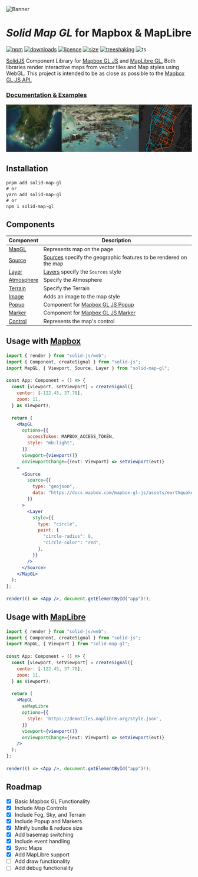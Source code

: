 ![Banner](https://assets.solidjs.com/banner?project=solid-map-gl&background=tiles&type=Mapping%20Plugin)

# ***Solid Map GL*** for Mapbox & MapLibre

[![npm](https://img.shields.io/npm/v/solid-map-gl)](https://www.npmjs.com/package/solid-map-gl)
[![downloads](https://img.shields.io/npm/dt/solid-map-gl)](https://www.npmjs.com/package/solid-map-gl)
[![licence](https://img.shields.io/npm/l/solid-map-gl?color=blue)](LICENSE/)
[![size](https://img.shields.io/bundlephobia/min/solid-map-gl)](https://bundlephobia.com/package/solid-map-gl)
[![treeshaking](https://img.shields.io/badge/treeshaking-supported-success)](https://bundlephobia.com/package/solid-map-gl) 
![ts](https://img.shields.io/badge/types-included-blue?logo=typescript&logoColor=white)

[SolidJS](https://www.solidjs.com/) Component Library for [Mapbox GL JS](https://github.com/mapbox/mapbox-gl-js) and [MapLibre GL.](https://maplibre.org/projects/maplibre-gl-js/) Both libraries render interactive maps from vector tiles and Map styles using WebGL. This project is intended to be as close as possible to the [Mapbox GL JS API.](https://docs.mapbox.com/mapbox-gl-js/api/)

### [Documentation & Examples](https://gis-hub.gitbook.io/solid-map-gl)
[![Gallery](/docs/header.png)](https://gis-hub.gitbook.io/solid-map-gl)

## Installation


```shell
pnpm add solid-map-gl
# or
yarn add solid-map-gl
# or
npm i solid-map-gl
```

## Components

| Component                            | Description                                                                                                            |
| ------------------------------------ | ---------------------------------------------------------------------------------------------------------------------- |
| [MapGL](https://gis-hub.gitbook.io/solid-map-gl/components/mapgl)       | Represents map on the page                                                                                             |
| [Source](https://gis-hub.gitbook.io/solid-map-gl/components/source)     | [Sources](https://docs.mapbox.com/mapbox-gl-js/api/#sources) specify the geographic features to be rendered on the map |
| [Layer](https://gis-hub.gitbook.io/solid-map-gl/components/layer)       | [Layers](https://docs.mapbox.com/mapbox-gl-js/style-spec/#layers) specify the `Sources` style                          |                                                                                                 |
| [Atmosphere](https://gis-hub.gitbook.io/solid-map-gl/components/atmosphere)           | Specify the Atmosphere                                                                                                  |
| [Terrain](https://gis-hub.gitbook.io/solid-map-gl/components/terrain)   | Specify the Terrain                                                                                              |
| [Image](https://gis-hub.gitbook.io/solid-map-gl/components/image)       | Adds an image to the map style                                                                                         |
| [Popup](https://gis-hub.gitbook.io/solid-map-gl/components/popup)       | Component for [Mapbox GL JS Popup](https://docs.mapbox.com/mapbox-gl-js/api/#popup)                                    |
| [Marker](https://gis-hub.gitbook.io/solid-map-gl/components/marker)     | Component for [Mapbox GL JS Marker](https://docs.mapbox.com/mapbox-gl-js/api/#marker)                                  |
| [Control](https://gis-hub.gitbook.io/solid-map-gl/components/control) | Represents the map's control                                                                                           |

## Usage with [Mapbox](https://docs.mapbox.com/mapbox-gl-js/guides/)


```jsx
import { render } from "solid-js/web";
import { Component, createSignal } from "solid-js";
import MapGL, { Viewport, Source, Layer } from "solid-map-gl";

const App: Component = () => {
  const [viewport, setViewport] = createSignal({
    center: [-122.45, 37.78],
    zoom: 11,
  } as Viewport);

  return (
    <MapGL
      options={{
        accessToken: MAPBOX_ACCESS_TOKEN,
        style: "mb:light",
      }}
      viewport={viewport()}
      onViewportChange={(evt: Viewport) => setViewport(evt)}
    >
      <Source
        source={{
          type: "geojson",
          data: "https://docs.mapbox.com/mapbox-gl-js/assets/earthquakes.geojson",
        }}
      >
        <Layer
          style={{
            type: "circle",
            paint: {
              "circle-radius": 8,
              "circle-color": "red",
            },
          }}
        />
      </Source>
    </MapGL>
  );
};

render(() => <App />, document.getElementById("app")!);
```
## Usage with [MapLibre](https://maplibre.org/maplibre-gl-js-docs/api/)


```jsx
import { render } from "solid-js/web";
import { Component, createSignal } from "solid-js";
import MapGL, { Viewport } from "solid-map-gl";

const App: Component = () => {
  const [viewport, setViewport] = createSignal({
    center: [-122.45, 37.78],
    zoom: 11,
  } as Viewport);

  return (
    <MapGL
      asMapLibre
      options={{
        style: 'https://demotiles.maplibre.org/style.json',
      }}
      viewport={viewport()}
      onViewportChange={(evt: Viewport) => setViewport(evt)}
    />
  );
};

render(() => <App />, document.getElementById("app")!);
```

## Roadmap

* [x] Basic Mapbox GL Functionality
* [x] Include Map Controls
* [x] Include Fog, Sky, and Terrain
* [x] Include Popup and Markers
* [x] Minify bundle & reduce size
* [x] Add basemap switching
* [x] Include event handling
* [x] Sync Maps
* [x] Add MapLibre support
* [ ] Add draw functionality
* [ ] Add debug functionality
